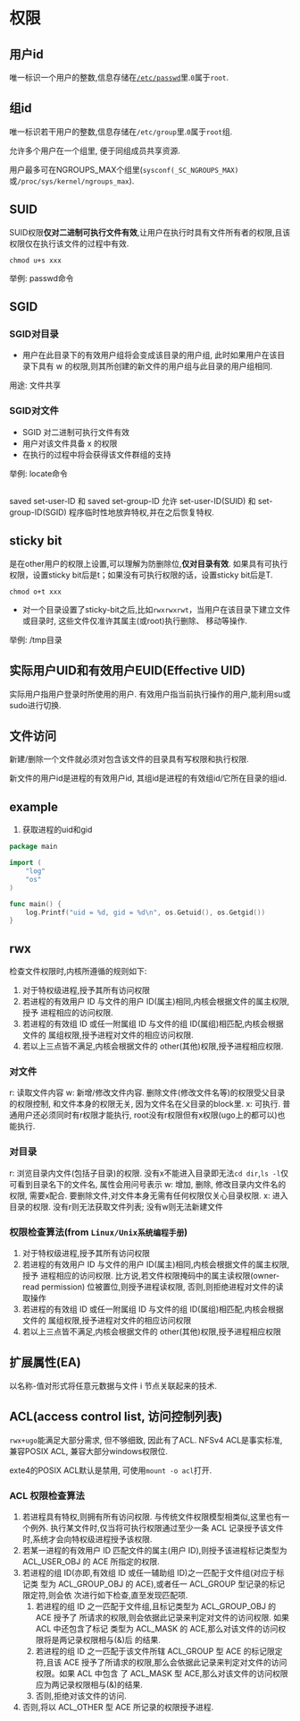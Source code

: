 # 权限

## 用户id
唯一标识一个用户的整数,信息存储在[`/etc/passwd`](files/passwd.md)里.`0`属于`root`.

## 组id
唯一标识若干用户的整数,信息存储在`/etc/group`里.`0`属于`root`组.

允许多个用户在一个组里, 便于同组成员共享资源.

用户最多可在NGROUPS_MAX个组里(`sysconf(_SC_NGROUPS_MAX)`或`/proc/sys/kernel/ngroups_max`).

## SUID
SUID权限**仅对二进制可执行文件有效**,让用户在执行时具有文件所有者的权限,且该权限仅在执行该文件的过程中有效.

```
chmod u+s xxx
```

举例: passwd命令

## SGID

### SGID对目录

- 用户在此目录下的有效用户组将会变成该目录的用户组, 此时如果用户在该目录下具有 w 的权限,则其所创建的新文件的用户组与此目录的用户组相同.

用途: 文件共享

### SGID对文件

- SGID 对二进制可执行文件有效
- 用户对该文件具备 x 的权限
- 在执行的过程中将会获得该文件群组的支持

举例: locate命令

## 
saved set-user-ID 和 saved set-group-ID 允许 set-user-ID(SUID) 和
set-group-ID(SGID) 程序临时性地放弃特权,并在之后恢复特权.

## sticky bit

是在other用户的权限上设置,可以理解为防删除位,**仅对目录有效**.
如果具有可执行权限，设置sticky bit后是t；如果没有可执行权限的话，设置sticky bit后是T.

```
chmod o+t xxx
```

- 对一个目录设置了sticky-bit之后,比如`rwxrwxrwt`，当用户在该目录下建立文件或目录时, 这些文件仅准许其属主(或root)执行删除、 移动等操作.

举例: /tmp目录

## 实际用户UID和有效用户EUID(Effective UID)
实际用户指用户登录时所使用的用户.
有效用户指当前执行操作的用户,能利用su或sudo进行切换.

## 文件访问
新建/删除一个文件就必须对包含该文件的目录具有写权限和执行权限.

新文件的用户id是进程的有效用户id, 其组id是进程的有效组id/它所在目录的组id.

## example
1. 获取进程的uid和gid
```go
package main

import (
	"log"
	"os"
)

func main() {
	log.Printf("uid = %d, gid = %d\n", os.Getuid(), os.Getgid())
}
```

## rwx
检查文件权限时,内核所遵循的规则如下:
1. 对于特权级进程,授予其所有访问权限
2. 若进程的有效用户 ID 与文件的用户 ID(属主)相同,内核会根据文件的属主权限,授予
进程相应的访问权限.
3. 若进程的有效组 ID 或任一附属组 ID 与文件的组 ID(属组)相匹配,内核会根据文件的
属组权限,授予进程对文件的相应访问权限.
4. 若以上三点皆不满足,内核会根据文件的 other(其他)权限,授予进程相应权限.

### 对文件
r: 读取文件内容
w: 新增/修改文件内容. 删除文件(修改文件名等)的权限受父目录的权限控制, 和文件本身的权限无关, 因为文件名在父目录的block里.
x: 可执行. 普通用户还必须同时有r权限才能执行, root没有r权限但有x权限(ugo上的都可以)也能执行.

### 对目录
r: 浏览目录内文件(包括子目录)的权限. 没有x不能进入目录即无法`cd dir`,`ls -l`仅可看到目录名下的文件名, 属性会用问号表示
w: 增加, 删除, 修改目录内文件名的权限, 需要x配合. 要删除文件,对文件本身无需有任何权限仅关心目录权限.
x: 进入目录的权限. 没有r则无法获取文件列表; 没有w则无法新建文件

### 权限检查算法(from `Linux/Unix系统编程手册`)
1. 对于特权级进程,授予其所有访问权限
2. 若进程的有效用户 ID 与文件的用户 ID(属主)相同,内核会根据文件的属主权限,授予
进程相应的访问权限. 比方说,若文件权限掩码中的属主读权限(owner-read permission)
位被置位,则授予进程读权限, 否则,则拒绝进程对文件的读取操作
3. 若进程的有效组 ID 或任一附属组 ID 与文件的组 ID(属组)相匹配,内核会根据文件的
属组权限,授予进程对文件的相应访问权限
4. 若以上三点皆不满足,内核会根据文件的 other(其他)权限,授予进程相应权限

## 扩展属性(EA)
以名称-值对形式将任意元数据与文件 i 节点关联起来的技术.

## ACL(access control list, 访问控制列表)
`rwx+ugo`能满足大部分需求, 但不够细致, 因此有了ACL. NFSv4 ACL是事实标准, 兼容POSIX ACL, 兼容大部分windows权限位.

exte4的POSIX ACL默认是禁用, 可使用`mount -o acl`打开.

### ACL 权限检查算法
1. 若进程具有特权,则拥有所有访问权限. 与传统文件权限模型相类似,这里也有一个例外. 执行某文件时,仅当将可执行权限通过至少一条 ACL 记录授予该文件
时,系统才会向特权级进程授予该权限.
2. 若某一进程的有效用户 ID 匹配文件的属主(用户 ID),则授予该进程标记类型为
ACL_USER_OBJ 的 ACE 所指定的权限.
4. 若进程的组 ID(亦即,有效组 ID 或任一辅助组 ID)之一匹配于文件组(对应于标记类
型为 ACL_GROUP_OBJ 的 ACE),或者任一 ACL_GROUP 型记录的标记限定符,则会依
次进行如下检查,直至发现匹配项.
	1. 若进程的组 ID 之一匹配于文件组,且标记类型为 ACL_GROUP_OBJ 的 ACE 授予了
所请求的权限,则会依据此记录来判定对文件的访问权限. 如果 ACL 中还包含了标记
类型为 ACL_MASK 的 ACE,那么对该文件的访问权限将是两记录权限相与(&)后
的结果.
	2. 若进程的组 ID 之一匹配于该文件所辖 ACL_GROUP 型 ACE 的标记限定符,且该 ACE
授予了所请求的权限,那么会依据此记录来判定对文件的访问权限。如果 ACL 中包含
了 ACL_MASK 型 ACE,那么对该文件的访问权限应为两记录权限相与(&)的结果.
	3. 否则,拒绝对该文件的访问.
5. 否则,将以 ACL_OTHER 型 ACE 所记录的权限授予进程.